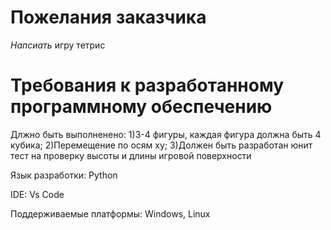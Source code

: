 # Пожелания заказчика

*Напсиать* игру тетрис

# Требования к разработанному программному обеспечению

Длжно быть выполненено: 
    1)3-4 фигуры, каждая фигура должна быть 4 кубика;
    2)Перемещение по осям xy;
    3)Должен быть разработан юнит тест на проверку высоты и длины игровой поверхности

Язык разработки: Python

IDE: Vs Code

Поддерживаемые платформы: Windows, Linux

